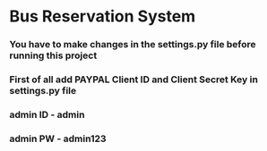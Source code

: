 # Bus Reservation System

### You have to make changes in the settings.py file before running this project
### First of all add PAYPAL Client ID and Client Secret Key in settings.py file
### admin ID - admin
### admin PW - admin123
